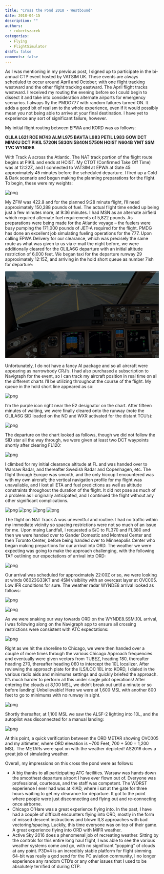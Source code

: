 ```yaml
---
title: "Cross the Pond 2018 - Westbound"
date: 2018-04-15
description: ""
authors:
  - robertszarek
categories:
  - Flying
  - FlightSimulator
draft: false
comments: false
---
```


As I was mentioning in my previous post, I signed up to participate in the bi-annual CTP event hosted by VATSIM UK. These events are always scheduled to occur around April and October; with one flight tracking westward and the other flight tracking eastward. The April flight tracks westward. I received my routing the evening before so I could begin to dissect it and take into consideration alternate airports for emergency scenarios. I always fly the PMDG777 with random failures turned ON. It adds a good bit of realism to the whole experience, even if it would possibly mean you not being able to arrive at your final destination. I have yet to experience any sort of significant failure, however.

My initial flight routing between EPWA and KORD was as follows:

**OLILA L621 ROE M743 ALM L975 BAVTA L983 PETIL L983 GOW DCT MIMKU DCT PIKIL 5720N 5830N 5840N 5750N HOIST N604B YMT SSM TVC WYNDE8**

With Track A across the Atlantic. The NAT track portion of the flight route begins at PIKIL and ends at HOIST. My CTOT (Confirmed Take Off Time) was at 12:22Z, and I connected to VATSIM at EPWA at Gate 45 approximately 45 minutes before the scheduled departure. I fired up a Cold & Dark scenario and begun making the planning preparations for the flight. To begin, these were my weights:

![png](images/untitled-2.png)

My ZFW was 422.8 and for the planned 9:28 minute flight, I’ll need approximately 150,288 pounds of fuel. The actual flight time ended up being just a few minutes more, at 9:36 minutes. I had MSN as an alternate airfield which required alternate fuel requirements of 5,822 pounds. As preparations were being made for the Atlantic voyage – the fuelers were busy pumping the 171,000 pounds of JET-A required for the flight. PMDG has done an excellent job simulating fueling operations for the 777. Upon calling EPWA Delivery for our clearance, which was precisely the same route as what was given to us via e-mail the night before, we were additionally cleared for the OLILA6G departure with an initial altitude restriction of 6,000 feet. We began taxi for the departure runway 29 approximately 12:15Z, and arriving in the hold short queue as number 7ish for departure:

![png](/docs/images/2018-4-14_7-24-8-595.png)

Unfortunately, I do not have a fancy AI package and so all aircraft were appearing as narrowbody CRJ’s. I had also purchased a subscription to Navigraph for the event, so I can track my aircraft position in real time on all the different charts I’ll be utilizing throughout the course of the flight. My queue in the hold short line appeared as so:

![png](images/img_0025.png)

I’m the purple icon right near the E2 designator on the chart. After fifteen minutes of waiting, we were finally cleared onto the runway (note the OLILA6G SID loaded on the ND and WXR activated for the distant TCU’s):

![png](images/2018-4-14_7-45-29-12.png)

The departure on the chart looked as follows, though we did not follow the SID star all the way through, we were given at least two DCT waypoints shortly after clearing FL120:

![png](images/img_0026.png)

I climbed for my initial clearance altitude at FL and was handed over to Warsaw Radar, and thereafter Swedish Radar and Copenhagen, etc. The flight through Europe was smooth, and the only hiccup I encountered was with my own aircraft; the vertical navigation profile for my flight was unavailable, and I lost all ETA and fuel predictions as well as altitude constraints throughout the duration of the flight. It did not pose as much of a problem as I originally anticipated, and I continued the flight without any other significant complications.

![png](images/2018-4-14_10-24-34-176.png) 
![png](images/2018-4-14_11-4-9-719.png)
![png](images/2018-4-14_13-41-0-482.png)
![png](images/2018-4-14_14-28-10-208.png)

The flight on NAT Track A was uneventful and routine. I had no traffic within my immediate vicinity so spacing restrictions were not so much of an issue for me. Upon maing Landfall, I requested a S/C to FL370 and FL380 and then we were handed over to Gander Domestic and Montreal Center and then Toronto Center, before being handed over to Minneapolis Center who began making prepartions for our arrival into ORD. The weather we were expecting was going to make the approach challenging, with the following TAF outlining our expectations of arrival into ORD:

![png](images/untitled-21.png)

Our arrival was scheduled for approximately 22:00Z or so, we were looking at winds 06023G33KT and 4SM visibility with an overcast layer at OVC005. Low IFR conditions for sure. The weather radar WYNDE8 arrival looked as follows:

![png](images/img_0028.png)

![png](images/2018-4-14_16-45-29-206.png)

As we were snaking our way towards ORD on the WYNDE8.SSM.10L arrival, i was following along on the Navigraph app to ensure all crossing restrictions were consistent with ATC expectations:

![png](images/img_0029.png)

Right as we hit the shoreline to Chicago, we were then handed over a couple of more times through the various Chicago Approach frequencies and eventually were given vectors from TUBEZ, heading 180, thereafter heading 270, thereafter heading 060 to intercept the 10L localizer. After reviewing the approach plate for the ILS/LOC 10L into KORD, I dialed in the various radio aids and minimums settings and quickly briefed the approach. It’s much harder to perform all this under single pilot operations! After entering the clouds at 8,100 MSL, we didn’t break out until a minute or so before landing! Unbelievable! Here we were at 1,600 MSL with another 800 feet to go to minimums with no runway in sight.

![png](images/2018-4-14_17-20-59-9441.png)

Shortly thereafter, at 1,100 MSL we saw the ALSF-2 lighting into 10L, and the autopilot was disconnected for a manual landing:

![png](images/2018-4-14_17-21-49-4721.png)

At this point, a quick verification between the ORD METAR showing OVC005 and my altimeter, where ORD elevation is ~700 Feet, 700 + 500 = 1,200 MSL. The METARs were spot on with the weather depicted! AS2016 does a great job of simulating weather.

Overall, my impressions on this cross the pond were as follows:

  - A big thanks to all participating ATC facilities. Warsaw was hands down the smoothest departure airport I have ever flown out of. Everyone was professional, courteous, and the staff was competent. The WORST experience I ever had was at KIAD, where i sat at the gate for three hours waiting to get my clearance for departure. It got to the point where people were just disconnecting and flying out and re-connecting once airborne.
  - Chicago O’Hare was a great experience flying into. In the past, I have had a couple of difficult encounters flying into ORD, mostly in the form of missed descent instructions and blown ILS approaches with bad vectoring/spacing. Luckily, this time everyone was on top of their game. A great experience flying into ORD with MIFR weather.
  - Active Sky 2016 does a phenomenal job of recreating weather. Sitting by the controls for this entire long haul flight, I was able to see the various weather systems come and go, with no significant “popping” of clouds at any point.
    P3Dv4 is an incredibly stable platform for flight simming. 64-bit was really a god send for the PC aviation community, I no longer experience any random CTD’s or any other issues that I used to be absolutely terrified of during CTP.
